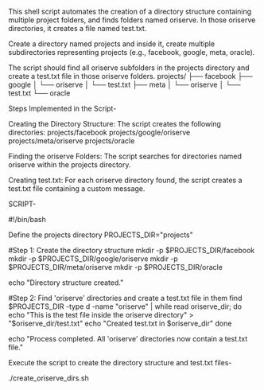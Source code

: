 This shell script automates the creation of a directory structure containing multiple project folders, and finds folders named oriserve. In those oriserve directories, it creates a file named test.txt.

Create a directory named projects and inside it, create multiple subdirectories representing projects (e.g., facebook, google, meta, oracle).

The script should find all oriserve subfolders in the projects directory and create a test.txt file in those oriserve folders.
projects/
├── facebook
├── google
│   └── oriserve
│       └── test.txt
├── meta
│   └── oriserve
│       └── test.txt
└── oracle



Steps Implemented in the Script-

Creating the Directory Structure:
The script creates the following directories:
projects/facebook
projects/google/oriserve
projects/meta/oriserve
projects/oracle

Finding the oriserve Folders:
The script searches for directories named oriserve within the projects directory.

Creating test.txt:
For each oriserve directory found, the script creates a test.txt file containing a custom message.

SCRIPT-

#!/bin/bash

Define the projects directory
PROJECTS_DIR="projects"

#Step 1: Create the directory structure
mkdir -p $PROJECTS_DIR/facebook
mkdir -p $PROJECTS_DIR/google/oriserve
mkdir -p $PROJECTS_DIR/meta/oriserve
mkdir -p $PROJECTS_DIR/oracle

echo "Directory structure created."

#Step 2: Find 'oriserve' directories and create a test.txt file in them
find $PROJECTS_DIR -type d -name "oriserve" | while read oriserve_dir; do
    echo "This is the test file inside the oriserve directory" > "$oriserve_dir/test.txt"
    echo "Created test.txt in $oriserve_dir"
done

echo "Process completed. All 'oriserve' directories now contain a test.txt file."

Execute the script to create the directory structure and test.txt files-

./create_oriserve_dirs.sh


